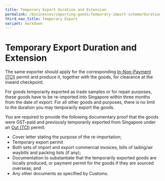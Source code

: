 ```yaml
---
title: Temporary Export Duration and Extension
permalink: /businesses/importing-goods/temporary-import-scheme/duration-and-extention-export/
third_nav_title: Temporary Export
variant: markdown
---
```

# Temporary Export Duration and Extension

The same exporter should apply for the corresponding [ In-Non-Payment (TCI)](https://www.customs.gov.sg/businesses/importing-goods/import-procedures/types-of-import-permits/) permit and produce it, together with the goods, for clearance at the inward checkpoint.

For goods temporarily exported as trade samples or for repair purposes, these goods have to be re-imported into Singapore within three months from the date of export. For all other goods and purposes, there is no limit to the duration you may temporarily export the goods.  

You are required to provide the following documentary proof that the goods were GST-paid and previously temporarily exported from Singapore under an [Out (TCI)](https://www.customs.gov.sg/businesses/exporting-goods/export-procedures/types-of-export-permits) permit:

-   Cover letter stating the purpose of the re-importation;
-   Temporary export permit
-   Both sets of import and export commercial invoices, bills of lading/air waybills and packing lists (if any);
-   Documentation to substantiate that the temporarily exported goods are locally produced, or payment permit for the goods if they are sourced overseas; and
-   Any other documents as specified by Customs.
